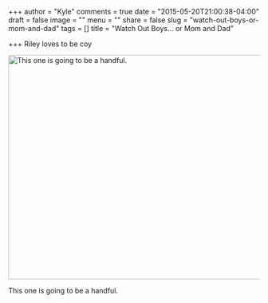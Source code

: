 +++
author = "Kyle"
comments = true
date = "2015-05-20T21:00:38-04:00"
draft = false
image = ""
menu = ""
share = false
slug = "watch-out-boys-or-mom-and-dad"
tags = []
title = "Watch Out Boys... or Mom and Dad"

+++
Riley loves to be coy
<!--more-->

<a href="http://photos.kyleandarica.com/Family/Riley-Marie/20150501-to-20150431/i-djNjxx7/A">
	<img class="" src="http://photos.kyleandarica.com/Family/Riley-Marie/20150501-to-20150431/i-djNjxx7/0/M/IMG_2439-M.jpg" alt="This one is going to be a handful." width="600" height="450" />
</a>
<p class="caption">This one is going to be a handful.</p>
